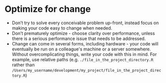 # Optimize for change
* Don’t try to solve every conceivable problem up-front, instead focus on making your code easy to change when needed.
* Don’t prematurely optimize - choose clarity over performance, unless there is a serious performance issue that needs to be addressed.
* Change can come in several forms, including hardware - your code will eventually be run on a colleague's machine or a server somewhere.  Without overcomplicating things, write your code with this in mind.  For example, use relative paths (e.g. `./file_in_the_project_directory.R` rather than `/Users/my_username/development/my_project/file_in_the_project_directory.R`)
